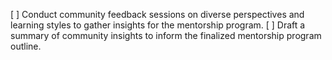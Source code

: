 [ ] Conduct community feedback sessions on diverse perspectives and learning styles to gather insights for the mentorship program.
[ ] Draft a summary of community insights to inform the finalized mentorship program outline.